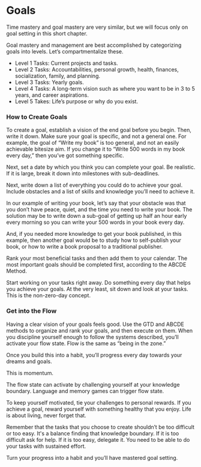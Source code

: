 ﻿# Goals

Time mastery and goal mastery are very similar, but we will focus only on goal setting in this short chapter.

Goal mastery and management are best accomplished by categorizing goals into levels. Let’s compartmentalize these.

- Level 1 Tasks: Current projects and tasks.
- Level 2 Tasks: Accountabilities, personal growth, health, finances, socialization, family, and planning. 
- Level 3 Tasks: Yearly goals.
- Level 4 Tasks: A long-term vision such as where you want to be in 3 to 5 years, and career aspirations. 
- Level 5 Takes: Life’s purpose or why do you exist.

### How to Create Goals

To create a goal, establish a vision of the end goal before you begin. Then, write it down. Make sure your goal is specific, and not a general one. For example, the goal of “Write my book” is too general, and not an easily achievable bitesize aim. If you change it to “Write 500 words in my book every day,” then you’ve got something specific. 

Next, set a date by which you think you can complete your goal. Be realistic. If it is large, break it down into milestones with sub-deadlines.
 
Next, write down a list of everything you could do to achieve your goal. Include obstacles and a list of skills and knowledge you’ll need to achieve it. 

In our example of writing your book, let’s say that your obstacle was that you don’t have peace, quiet, and the time you need to write your book. The solution may be to write down a sub-goal of getting up half an hour early every morning so you can write your 500 words in your book every day. 

And, if you needed more knowledge to get your book published, in this example, then another goal would be to study how to self-publish your book, or how to write a book proposal to a traditional publisher.
 
Rank your most beneficial tasks and then add them to your calendar. The most important goals should be completed first, according to the ABCDE Method. 

Start working on your tasks right away. Do something every day that helps you achieve your goals. At the very least, sit down and look at your tasks. This is the non-zero-day concept.

### Get into the Flow

Having a clear vision of your goals feels good. Use the GTD and ABCDE methods to organize and rank your goals, and then execute on them. When you discipline yourself enough to follow the systems described, you’ll activate your flow state. Flow is the same as “being in the zone.”

Once you build this into a habit, you’ll progress every day towards your dreams and goals. 

This is momentum.

The flow state can activate by challenging yourself at your knowledge boundary. Language and memory games can trigger flow state.

To keep yourself motivated, tie your challenges to personal rewards. If you achieve a goal, reward yourself with something healthy that you enjoy. Life is about living, never forget that.

Remember that the tasks that you choose to create shouldn’t be too difficult or too easy. It's a balance finding that knowledge boundary.
If it is too difficult ask for help. If it is too easy, delegate it.
You need to be able to do your tasks with sustained effort. 

Turn your progress into a habit and you’ll have mastered goal setting.
